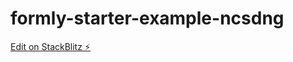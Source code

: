 # formly-starter-example-ncsdng

[Edit on StackBlitz ⚡️](https://stackblitz.com/edit/formly-starter-example-ncsdng)